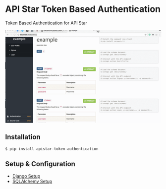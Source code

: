 # API Star Token Based Authentication

Token Based Authentication for API Star

![](docs/docs.gif)

## Installation

```
$ pip install apistar-token-authentication
```

## Setup & Configuration

- [Django Setup](docs/DJANGO_SETUP.md)
- [SQLAlchemy Setup](docs/SQLALCHEMY_SETUP.md)
